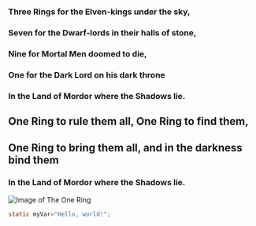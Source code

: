 ### Three Rings for the Elven-kings under the sky,
### Seven for the Dwarf-lords in their halls of stone,
### Nine for Mortal Men doomed to die,
### One for the Dark Lord on his dark throne
### In the Land of Mordor where the Shadows lie.
##  One Ring to rule them all, One Ring to find them,
##  One Ring to bring them all, and in the darkness bind them
### In the Land of Mordor where the Shadows lie.

![Image of The One Ring](https://tolkiengateway.net/w/images/thumb/c/ca/Donato_Giancola_-_The_Ruling_Ring.jpeg/320px-Donato_Giancola_-_The_Ruling_Ring.jpeg)

``` c
static myVar="Hello, world!";
```
